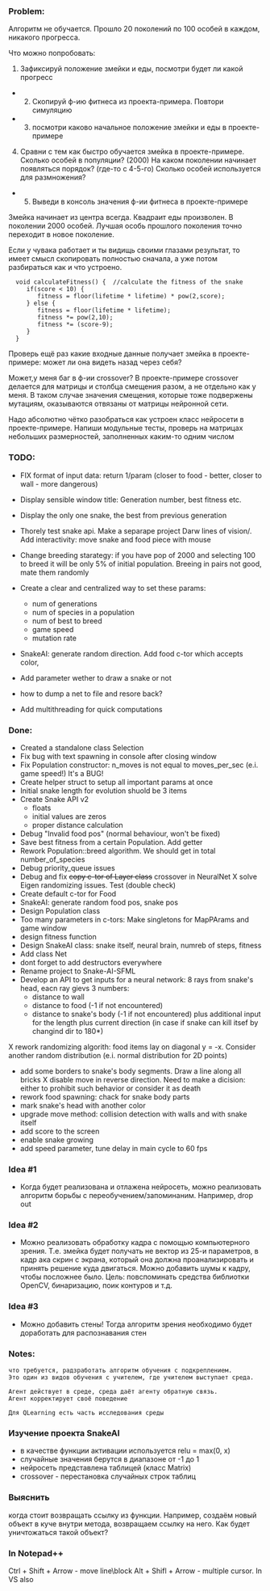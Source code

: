 
### Problem:
Алгоритм не обучается. Прошло 20 поколений по 100 особей в каждом, никакого прогресса.

Что можно попробовать:
1. Зафиксируй положение змейки и еды, посмотри будет ли какой прогресс
+ 2. Скопируй ф-ию фитнеса из проекта-примера. Повтори симуляцию
+ 3. посмотри каково  начальное положение змейки и еды в проекте-примере
4. Сравни с тем как быстро обучается змейка в проекте-примере.
	Сколько особей в популяции? (2000)
	На каком поколении начинает появляться порядок? (где-то с 4-5-го)
	Сколько особей используется для размножения?
+ 5. Выведи в консоль значения ф-ии фитнеса в проекте-примере

Змейка начинает из центра всегда. Квадраит еды произволен.
В поколении 2000 особей.
Лучшая особь прошлого поколения точно переходит в новое поколение.

Если у чувака работает и ты видищь своими глазами результат, то имеет смысл 
скопировать полностью сначала, а уже потом разбираться как и что устроено.
```
  void calculateFitness() {  //calculate the fitness of the snake
     if(score < 10) {
        fitness = floor(lifetime * lifetime) * pow(2,score); 
     } else {
        fitness = floor(lifetime * lifetime);
        fitness *= pow(2,10);
        fitness *= (score-9);
     }
  }
```
Проверь ещё раз какие входные данные получает змейка в проекте-примере:
может ли она видеть назад через себя?

Может,у меня баг в ф-ии crossover? В проекте-примере crossover делается
для матрицы и столбца смещения разом, а не отдельно как у меня.
В таком случае значения смещения, которые тоже подвержены мутациям, оказываются 
отвязаны от матрицы нейронной сети.

Надо абсолютно чётко разобраться как устроен класс нейросети в проекте-примере. 
Напиши модульные тесты, проверь на матрицах небольших размерностей, заполненных
каким-то одним числом

### TODO: 
- FIX format of input data: return 1/param (closer to food - better, closer to wall - more dangerous)
- Display sensible window title: Generation number, best fitness etc.
- Display the only one snake, the best from previous generation
- Thorely test snake api. 
	Make a separape project
	Darw lines of vision/.
	Add interactivity: move snake and food piece with mouse

- Change breeding starategy: if you have pop of 2000 and selecting 100 to breed
	it will be only 5% of initial population. Breeing in pairs not good, mate them randomly
	
- Create a clear and centralized way to set these params:
	+ num of generations
	+ num of species in a population
	+ num of best to breed
	+ game speed
	- mutation rate

- SnakeAI: generate random direction.
	Add food c-tor which accepts color,
	
- Add parameter wether to draw a snake or not
- how to dump a net to file and resore back?
- Add multithreading for quick computations


### Done:
+ Created a standalone class Selection
+ Fix bug with text spawning in console after closing window
+ Fix Population constructor: n_moves is not equal to moves_per_sec (e.i. game speed!) It's a BUG!
+ Create helper struct to setup all important params at once
+ Initial snake length for evolution shuold be 3 items
+ Create Snake API v2 
	+ floats
	+ initial values are zeros
	+ proper distance calculation
+ Debug "Invalid food pos" (normal behaviour, won't be fixed)
+ Save best fitness from a certain Population. Add getter
+ Rework Population::breed algorithm. We should get in total number_of_species
+ Debug priority_queue issues
+ Debug and fix ~~copy c-tor of Layer class~~ crossover in NeuralNet
X solve Eigen randomizing issues. Test (double check)
+ Create default c-tor for Food
+ SnakeAI: generate random food pos, snake pos
+ Design Population class
+ Too many parameters in c-tors: Make singletons for MapPArams and game window
+ design fitness function
+ Design SnakeAI class: snake itself, neural brain, numreb of steps, fitness
+ Add class Net
+ dont forget to add destructors everywhere
+ Rename project to Snake-AI-SFML
+ Develop an API to get inputs for a neural network:
	8 rays from snake's head, eacn ray gievs 3 numbers:
	- distance to wall
	- distance to food (-1 if not encountered)
	- distance to snake's body (-1 if not encountered)
	plus additional input for the length
	plus current direction (in case if snake can kill itsef by changind dir to 180*)

X rework randomizing algorith: food items lay on diagonal y = -x. 
	Consider another random distribution (e.i. normal distribution for 2D points)
+ add some borders to snake's body segments. Draw a line along all bricks
X disable move in reverse direction. Need to make a dicision: either to prohibit such
	behavior or consider it as death
+ rework food spawning: chack for snake body parts
+ mark snake's head with another color
+ upgrade move method: collision detection with walls and with snake itself
+ add score to the screen
+ enable snake growing
+ add speed parameter, tune delay in main cycle to 60 fps

### Idea #1
- Когда будет реализована и отлажена нейросеть, можно реализовать алгоритм борьбы с 
переобучением/запоминаним. Например, drop out

### Idea #2
- Можно реализовать обработку кадра с помощью компьютерного зрения.
Т.е. змейка будет получать не вектор из 25-и параметров, в кадр ака скрин с экрана,
который она должна проанализировать и принять решение куда двигаться. Можно добавить
шумы к кадру, чтобы посложнее было. 
	Цель: повспоминать средства библиотки OpenCV, бинаризацию, поик контуров и т.д.

### Idea #3
- Можно добавить стены! Тогда алгоритм зрения необходимо будет доработать для
распознавания стен


### Notes:
	что требуется, радзработать алгоритм обучения с подкреплением.
	Это один из видов обучения с учителем, где учителем выступает среда.

	Агент действует в среде, среда даёт агенту обратную связь.
	Агент корректирует своё поведение

	Для QLearning есть часть исследования среды

### Изучение проекта SnakeAI

- в качестве функции активации используется relu = max(0, x)
- случайные значения берутся в диапазоне от -1 до 1
- нейросеть представлена таблицей (класс Matrix)
- crossover - перестановка случайных строк таблиц 

### Выяснить
когда стоит возвращать ссылку из функции. Например, создаём новый объект 
в куче внутри метода, возвращаем ссылку на него. Как будет уничтожаться такой объект?


### In Notepad++
Ctrl + Shift + Arrow - move line\block
Alt + Shifl + Arrow - multiple cursor. In VS also

